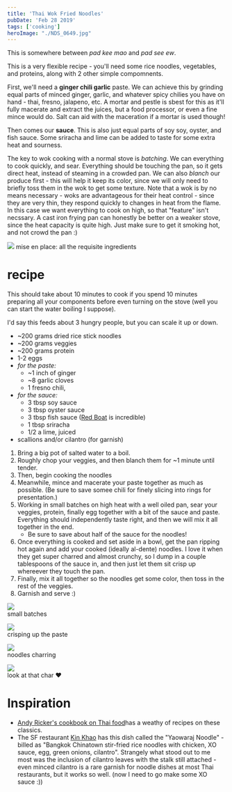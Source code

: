 ```yaml
---
title: 'Thai Wok Fried Noodles'
pubDate: 'Feb 28 2019'
tags: ['cooking']
heroImage: "./NDS_0649.jpg"
---
```


This is somewhere between _pad kee mao_ and _pad see ew_.

This is a very flexible recipe - you'll need some rice noodles, vegetables, and proteins, along with 2 other simple compomnents.

First, we'll need a **ginger chili garlic** paste. We can achieve this by grinding equal parts of minced ginger, garlic, and whatever spicy chilies you have on hand - thai, fresno, jalapeno, etc. A mortar and pestle is sbest for this as it'll fully macerate and extract the juices, but a food processor, or even a fine mince would do. Salt can aid with the maceration if a mortar is used though!

Then comes our **sauce**. This is also just equal parts of soy soy, oyster, and fish sauce. Some sriracha and lime can be added to taste for some extra heat and sourness.

The key to wok cooking with a normal stove is _batching_. We can everything to cook quickly, and sear. Everything should be touching the pan, so it gets direct heat, instead of steaming in a crowded pan. We can also _blanch_ our produce first - this will help it keep its color, since we will only need to briefly toss them in the wok to get some texture.
Note that a wok is by no means necessary - woks are advantageous for their heat control - since they are very thin, they respond quickly to changes in heat from the flame. In this case we want everything to cook on high, so that "feature" isn't necssary. A cast iron frying pan can honestly be better on a weaker stove, since the heat capacity is quite high. Just make sure to get it smoking hot, and not crowd the pan :)

![](./NDS_0619.jpg) mise en place: all the requisite ingredients
# recipe

This should take about 10 minutes to cook if you spend 10 minutes preparing all your components before even turning on the stove (well you can start the water boiling I suppose).

I'd say this feeds about 3 hungry people, but you can scale it up or down.

- ~200 grams dried rice stick noodles
- ~200 grams veggies
- ~200 grams protein
- 1-2 eggs
- _for the paste:_
  - ~1 inch of ginger
  - ~8 garlic cloves
  - 1 fresno chili,
- _for the sauce:_
  - 3 tbsp soy sauce
  - 3 tbsp oyster sauce
  - 3 tbsp fish sauce ([Red Boat](https://www.amazon.com/Red-Boat-Premium-Fish-Sauce/dp/B004M050W2) is incredible)
  - 1 tbsp sriracha
  - 1/2 a lime, juiced
- scallions and/or cilantro (for garnish)

1. Bring a big pot of salted water to a boil.
2. Roughly chop your veggies, and then blanch them for ~1 minute until tender.
3. Then, begin cooking the noodles
4. Meanwhile, mince and macerate your paste together as much as possible. (Be sure to save somee chili for finely slicing into rings for presentation.)
5. Working in small batches on high heat with a well oiled pan, sear your veggies, protein, finally egg together with a bit of the sauce and paste. Everything should independently taste right, and then we will mix it all together in the end.
   - Be sure to save about half of the sauce for the noodles!
6. Once everything is cooked and set aside in a bowl, get the pan ripping hot again and add your cooked (ideally al-dente) noodles. I love it when they get super charred and almost crunchy, so I dump in a couple tablespoons of the sauce in, and then just let them sit crisp up whereever they touch the pan.
7. Finally, mix it all together so the noodles get some color, then toss in the rest of the veggies.
8. Garnish and serve :)

![](NDS_0635.jpg)  
small batches

![](NDS_0639.jpg)  
crisping up the paste

![](NDS_0640.jpg)  
noodles charring

![](NDS_0663.jpg)  
look at that char ❤️

# Inspiration

- [Andy Ricker's cookbook on Thai food](https://amzn.to/2Vyj8Gr)has a weathy of recipes on these classics.
- The SF restaurant [Kin Khao](https://www.yelp.com/biz/kin-khao-san-francisco-2) has this dish called the "Yaowaraj Noodle" - billed as "Bangkok Chinatown stir-fried rice noodles with chicken, XO sauce, egg, green onions, cilantro". Strangely what stood out to me most was the inclusion of cilantro leaves with the stalk still attached - even minced cilantro is a rare garnish for noodle dishes at most Thai restaurants, but it works so well. (now I need to go make some XO sauce :))
